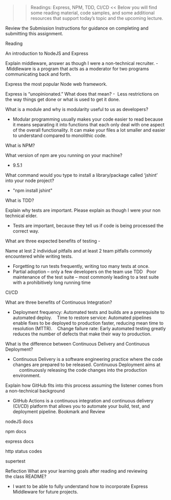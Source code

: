 >> Readings: Express, NPM, TDD, CI/CD <<
Below you will find some reading material, code samples, and some additional resources that support today’s topic and the upcoming lecture.

Review the Submission Instructions for guidance on completing and submitting this assignment.

Reading

An introduction to NodeJS and Express

Explain middleware, answer as though I were a non-technical recruiter.
- Middleware is a program that acts as a moderator for two programs communicating back and forth.


Express the most popular Node web framework.


Express is “unopinionated.” What does that mean?
-  Less restrictions on the way things get done or what is used to get it done.


What is a module and why is modularity useful to us as developers?
- Modular programming usually makes your code easier to read because it means separating it into functions that each only deal with one aspect of the overall functionality. It can make your files a lot smaller and easier to understand compared to monolithic code.



What is NPM?

What version of npm are you running on your machine?
- 9.5.1


What command would you type to install a library/package called ‘jshint’ into your node project?
- "npm install jshint"



What is TDD?

Explain why tests are important. Please explain as though I were your non technical elder.
- Tests are important, because they tell us if code is being processed the correct way.


What are three expected benefits of testing
- 


Name at lest 2 individual pitfalls and at least 2 team pitfalls commonly encountered while writing tests. 
- Forgetting to run tests frequently, writing too many tests at once.
- Partial adoption – only a few developers on the team use TDD
  Poor maintenance of the test suite – most commonly leading to a test suite with a prohibitively long running time

CI/CD

What are three benefits of Continuous Integration?
- Deployment frequency: Automated tests and builds are a prerequisite to automated deploy.
   Time to restore service: Automated pipelines enable fixes to be deployed to production faster, reducing mean time to resolution (MTTR).
   Change failure rate: Early automated testing greatly reduces the number of defects that make their way to production.


What is the difference between Continuous Delivery and Continuous Deployment?
- Continuous Delivery is a software engineering practice where the code changes are prepared to be released. Continuous Deployment aims at         continuously releasing the code changes into the production environment.


Explain how GitHub fits into this process assuming the listener comes from a non-technical background
- GitHub Actions is a continuous integration and continuous delivery (CI/CD) platform that allows you to automate your build, test, and deployment pipeline.
Bookmark and Review

nodeJS docs

npm docs

express docs

http status codes

supertest

Reflection
What are your learning goals after reading and reviewing the class README?
- I want to be able to fully understand how to incorporate Express Middleware for future projects.